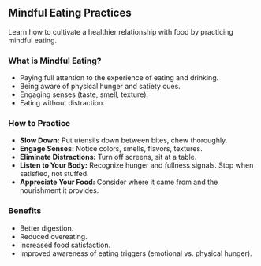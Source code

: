 ## Mindful Eating Practices

Learn how to cultivate a healthier relationship with food by practicing mindful eating.

### What is Mindful Eating?
*   Paying full attention to the experience of eating and drinking.
*   Being aware of physical hunger and satiety cues.
*   Engaging senses (taste, smell, texture).
*   Eating without distraction.

### How to Practice
*   **Slow Down:** Put utensils down between bites, chew thoroughly.
*   **Engage Senses:** Notice colors, smells, flavors, textures.
*   **Eliminate Distractions:** Turn off screens, sit at a table.
*   **Listen to Your Body:** Recognize hunger and fullness signals. Stop when satisfied, not stuffed.
*   **Appreciate Your Food:** Consider where it came from and the nourishment it provides.

### Benefits
*   Better digestion.
*   Reduced overeating.
*   Increased food satisfaction.
*   Improved awareness of eating triggers (emotional vs. physical hunger). 
